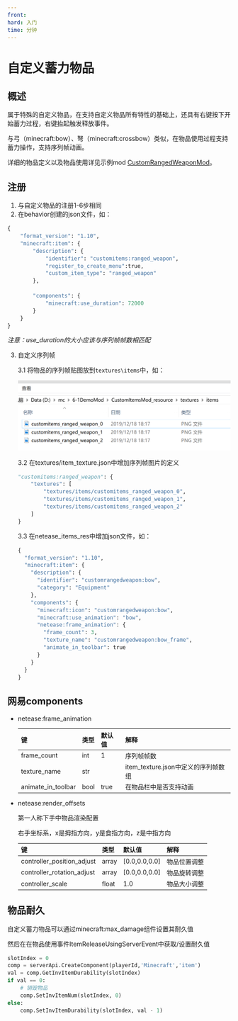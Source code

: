 ```yaml
---
front: 
hard: 入门
time: 分钟
---
```


# 自定义蓄力物品

## 概述

属于特殊的自定义物品，在支持自定义物品所有特性的基础上，还具有右键按下开始蓄力过程，右键抬起触发释放事件。

与弓（minecraft:bow）、弩（minecraft:crossbow）类似，在物品使用过程支持蓄力操作，支持序列帧动画。

详细的物品定义以及物品使用详见示例mod [CustomRangedWeaponMod](../../13-模组SDK编程/60-Demo示例.md#CustomRangedWeaponMod)。



## 注册

1. 与自定义物品的注册1-6步相同
2. 在behavior创建的json文件，如：

```python
{
    "format_version": "1.10",
    "minecraft:item": {
        "description": {
            "identifier": "customitems:ranged_weapon",
            "register_to_create_menu":true,
            "custom_item_type": "ranged_weapon"
        },

        "components": {
            "minecraft:use_duration": 72000
        }
    }
}
```

   *注意：use_duration的大小应该与序列帧帧数相匹配*

3. 自定义序列帧

   3.1 将物品的序列帧贴图放到`textures\items`中，如：

   ![avatar](./picture/customitem/custom_ranged_weapon01.png)

   3.2 在textures/item_texture.json中增加序列帧图片的定义

   ```python
   "customitems:ranged_weapon": {
       "textures": [
           "textures/items/customitems_ranged_weapon_0",
           "textures/items/customitems_ranged_weapon_1",
           "textures/items/customitems_ranged_weapon_2"
       ]
   }
   ```

   3.3 在netease_items_res中增加json文件，如：

   ```python
   {
     "format_version": "1.10",
     "minecraft:item": {
       "description": {
         "identifier": "customrangedweapon:bow",
         "category": "Equipment"
       },
       "components": {
         "minecraft:icon": "customrangedweapon:bow",
         "minecraft:use_animation": "bow",
         "netease:frame_animation": {
           "frame_count": 3,
           "texture_name": "customrangedweapon:bow_frame",
           "animate_in_toolbar": true
         }
       }
     }
   }
   ```



## 网易components

* netease:frame_animation

  | 键                 | 类型 | 默认值 | 解释                                |
  | ------------------ | ---- | ------ | ----------------------------------- |
  | frame_count        | int  | 1      | 序列帧帧数                          |
  | texture_name       | str  |        | item_texture.json中定义的序列帧数组 |
  | animate_in_toolbar | bool | true   | 在物品栏中是否支持动画              |

* netease:render_offsets

  第一人称下手中物品渲染配置

  右手坐标系，x是拇指方向，y是食指方向，z是中指方向

  | 键                         | 类型  | 默认值        | 解释         |
  | -------------------------- | ----- | ------------- | ------------ |
  | controller_position_adjust | array | [0.0,0.0,0.0] | 物品位置调整 |
  | controller_rotation_adjust | array | [0.0,0.0,0.0] | 物品旋转调整 |
  | controller_scale           | float | 1.0           | 物品大小调整 |



## 物品耐久

自定义蓄力物品可以通过minecraft:max_damage组件设置其耐久值

然后在在物品使用事件ItemReleaseUsingServerEvent中获取/设置耐久值

```python
slotIndex = 0
comp = serverApi.CreateComponent(playerId,'Minecraft','item')
val = comp.GetInvItemDurability(slotIndex)
if val == 0:
    # 销毁物品
    comp.SetInvItemNum(slotIndex, 0)
else:
	comp.SetInvItemDurability(slotIndex, val - 1)
```

